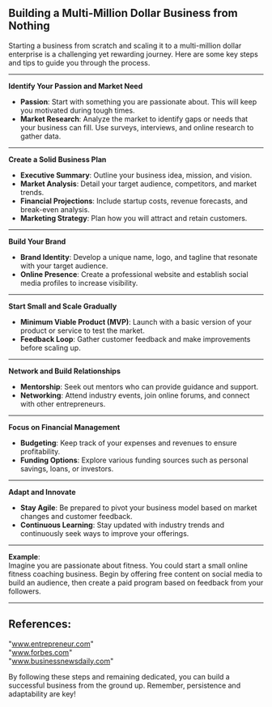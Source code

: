 ## Building a Multi-Million Dollar Business from Nothing

Starting a business from scratch and scaling it to a multi-million dollar enterprise is a challenging yet rewarding journey. Here are some key steps and tips to guide you through the process.

---

**Identify Your Passion and Market Need**  
- **Passion**: Start with something you are passionate about. This will keep you motivated during tough times.
- **Market Research**: Analyze the market to identify gaps or needs that your business can fill. Use surveys, interviews, and online research to gather data.

---

**Create a Solid Business Plan**  
- **Executive Summary**: Outline your business idea, mission, and vision.
- **Market Analysis**: Detail your target audience, competitors, and market trends.
- **Financial Projections**: Include startup costs, revenue forecasts, and break-even analysis.
- **Marketing Strategy**: Plan how you will attract and retain customers.

---

**Build Your Brand**  
- **Brand Identity**: Develop a unique name, logo, and tagline that resonate with your target audience.
- **Online Presence**: Create a professional website and establish social media profiles to increase visibility.

---

**Start Small and Scale Gradually**  
- **Minimum Viable Product (MVP)**: Launch with a basic version of your product or service to test the market.
- **Feedback Loop**: Gather customer feedback and make improvements before scaling up.

---

**Network and Build Relationships**  
- **Mentorship**: Seek out mentors who can provide guidance and support.
- **Networking**: Attend industry events, join online forums, and connect with other entrepreneurs.

---

**Focus on Financial Management**  
- **Budgeting**: Keep track of your expenses and revenues to ensure profitability.
- **Funding Options**: Explore various funding sources such as personal savings, loans, or investors.

---

**Adapt and Innovate**  
- **Stay Agile**: Be prepared to pivot your business model based on market changes and customer feedback.
- **Continuous Learning**: Stay updated with industry trends and continuously seek ways to improve your offerings.

---

**Example**:  
Imagine you are passionate about fitness. You could start a small online fitness coaching business. Begin by offering free content on social media to build an audience, then create a paid program based on feedback from your followers.

---

## References:  
"www.entrepreneur.com"  
"www.forbes.com"  
"www.businessnewsdaily.com"  

By following these steps and remaining dedicated, you can build a successful business from the ground up. Remember, persistence and adaptability are key!